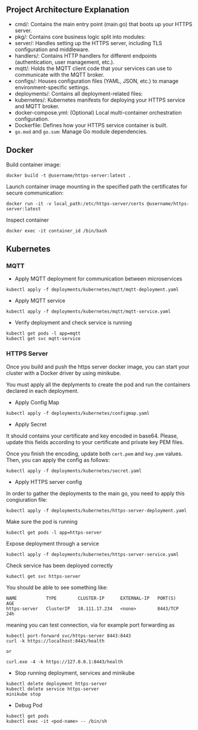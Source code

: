 ## Project Architecture Explanation
- cmd/: Contains the main entry point (main.go) that boots up your HTTPS server.
- pkg/: Contains core business logic split into modules:
- server/: Handles setting up the HTTPS server, including TLS configuration and middleware.
- handlers/: Contains HTTP handlers for different endpoints (authentication, user management, etc.).
- mqtt/: Holds the MQTT client code that your services can use to communicate with the MQTT broker.
- configs/: Houses configuration files (YAML, JSON, etc.) to manage environment-specific settings.
- deployments/: Contains all deployment-related files:
- kubernetes/: Kubernetes manifests for deploying your HTTPS service and MQTT broker.
- docker-compose.yml: (Optional) Local multi-container orchestration configuration.
- Dockerfile: Defines how your HTTPS service container is built.
- `go.mod` and `go.sum`: Manage Go module dependencies.

## Docker

Build container image:

```
docker build -t @username/https-server:latest .
```

Launch container image mounting in the specified path the certificates for secure communication:

```
docker run -it -v local_path:/etc/https-server/certs @username/https-server:latest
```

Inspect container

```
docker exec -it container_id /bin/bash
```
## Kubernetes


### MQTT

- Apply MQTT deployment for communication between microservices

```
kubectl apply -f deployments/kubernetes/mqtt/mqtt-deployment.yaml
```

- Apply MQTT service

```
kubectl apply -f deployments/kubernetes/mqtt/mqtt-service.yaml
```

- Verify deployment and check service is running

```
kubectl get pods -l app=mqtt
kubectl get svc mqtt-service
```

### HTTPS Server

Once you build and push the https server docker image, you can start your cluster with a Docker driver by using minikube.

You must apply all the deplyments to create the pod and run the containers declared in each deployment.

- Apply Config Map

```
kubectl apply -f deployments/kubernetes/configmap.yaml
```

- Apply Secret

It should contains your certificate and key encoded in base64.
Please, update this fields according to your certificate and private key PEM files.

Once you finish the encoding, update both `cert.pem` and `key.pem` values. Then, you can apply the config as follows:

```
kubectl apply -f deployments/kubernetes/secret.yaml
```

- Apply HTTPS server config

In order to gather the deployments to the main go, you need to apply this congiuration file:

```
kubectl apply -f deployments/kubernetes/https-server-deployment.yaml
```

Make sure the pod is running

```
kubectl get pods -l app=https-server 
```

Expose deployment through a service

```
kubectl apply -f deployments/kubernetes/https-server-service.yaml
```

Check service has been deployed correctly

```
kubectl get svc https-server  
```

You should be able to see something like:

```
NAME           TYPE        CLUSTER-IP      EXTERNAL-IP   PORT(S)    AGE
https-server   ClusterIP   10.111.17.234   <none>        8443/TCP   24h
```

meaning you can test connection, via for example port forwarding as

```
kubectl port-forward svc/https-server 8443:8443
curl -k https://localhost:8443/health

or

curl.exe -4 -k https://127.0.0.1:8443/health
```

- Stop running deployment, services and minikube

```
kubectl delete deployment https-server
kubectl delete service https-server
minikube stop
```

- Debug Pod

```
kubectl get pods
kubectl exec -it <pod-name> -- /bin/sh
```
